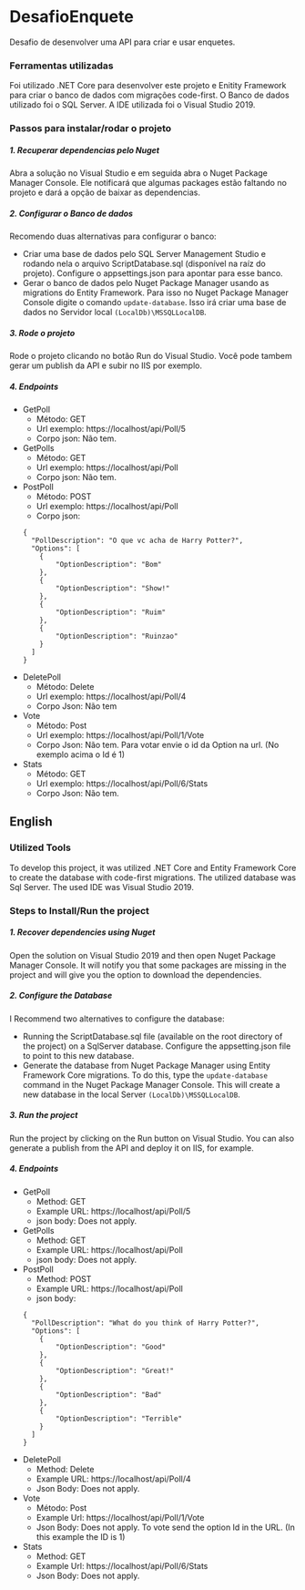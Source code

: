 # DesafioEnquete
Desafio de desenvolver uma API para criar e usar enquetes.

### Ferramentas utilizadas
Foi utilizado .NET Core para desenvolver este projeto e Enitity Framework para criar o banco de dados com migrações code-first. 
O Banco de dados utilizado foi o SQL Server. A IDE utilizada foi o Visual Studio 2019.

### Passos para instalar/rodar o projeto
##### 1. Recuperar dependencias pelo Nuget
Abra a solução no Visual Studio e em seguida abra o Nuget Package Manager Console. Ele notificará que algumas packages estão faltando 
no projeto e dará a opção de baixar as dependencias.

##### 2. Configurar o Banco de dados
Recomendo duas alternativas para configurar o banco:

- Criar uma base de dados pelo SQL Server Management Studio e rodando nela o arquivo ScriptDatabase.sql (disponível na raíz do projeto). Configure o appsettings.json para apontar para esse banco.
- Gerar o banco de dados pelo Nuget Package Manager usando as migrations do Entity Framework. Para isso no Nuget Package Manager Console 
digite o comando `update-database`. Isso irá criar uma base de dados no Servidor local `(LocalDb)\MSSQLLocalDB`.

##### 3. Rode o projeto
Rode o projeto clicando no botão Run do Visual Studio. Você pode tambem gerar um publish da API e subir no IIS por exemplo.

##### 4. Endpoints
* GetPoll
  * Método: GET
  * Url exemplo: https://localhost/api/Poll/5
  * Corpo json: Não tem.
* GetPolls
  * Método: GET
  * Url exemplo: https://localhost/api/Poll
  * Corpo json: Não tem.
* PostPoll
  * Método: POST
  * Url exemplo: https://localhost/api/Poll
  * Corpo json: 
  ```
  {
    "PollDescription": "O que vc acha de Harry Potter?",
    "Options": [
      {
          "OptionDescription": "Bom"
      },
      {
          "OptionDescription": "Show!"
      },
      {
          "OptionDescription": "Ruim"
      },
      {
          "OptionDescription": "Ruinzao"
      }
    ]
  }
  ```  
* DeletePoll
  * Método: Delete
  * Url exemplo: https://localhost/api/Poll/4
  * Corpo Json: Não tem   
* Vote  
  * Método: Post
  * Url exemplo: https://localhost/api/Poll/1/Vote
  * Corpo Json: Não tem. Para votar envie o id da Option na url. (No exemplo acima o Id é 1)
* Stats
  * Método: GET
  * Url exemplo: https://localhost/api/Poll/6/Stats
  * Corpo Json: Não tem.
  
  
## English

### Utilized Tools
To develop this project, it was utilized .NET Core and Entity Framework Core to create the database with code-first migrations. The
utilized database was Sql Server. The used IDE was Visual Studio 2019.

### Steps to Install/Run the project 
##### 1. Recover dependencies using Nuget
Open the solution on Visual Studio 2019 and then open Nuget Package Manager Console. It will notify you that some packages are missing in the project 
and will give you the option to download the dependencies.

##### 2. Configure the Database
I Recommend two alternatives to configure the database:

- Running the ScriptDatabase.sql file (available on the root directory of the project) on a SqlServer database. Configure the appsetting.json 
file to point to this new database.
- Generate the database from Nuget Package Manager using Entity Framework Core migrations. To do this, type the `update-database` command in the Nuget Package Manager Console. This will create a new database in the local Server `(LocalDb)\MSSQLLocalDB`. 

##### 3. Run the project
Run the project by clicking on the Run button on Visual Studio. You can also generate a publish from the API and deploy it on IIS, for example.

##### 4. Endpoints
* GetPoll
  * Method: GET
  * Example URL: https://localhost/api/Poll/5
  * json body: Does not apply.
* GetPolls
  * Method: GET
  * Example URL: https://localhost/api/Poll
  * json body: Does not apply.
* PostPoll
  * Method: POST
  * Example URL: https://localhost/api/Poll
  * json body: 
  ```
  {
    "PollDescription": "What do you think of Harry Potter?",
    "Options": [
      {
          "OptionDescription": "Good"
      },
      {
          "OptionDescription": "Great!"
      },
      {
          "OptionDescription": "Bad"
      },
      {
          "OptionDescription": "Terrible"
      }
    ]
  }
  ```  
* DeletePoll
  * Method: Delete
  * Example URL: https://localhost/api/Poll/4
  * Json Body: Does not apply.
* Vote  
  * Método: Post
  * Example Url: https://localhost/api/Poll/1/Vote
  * Json Body: Does not apply. To vote send the option Id in the URL. (In this example the ID is 1)
* Stats
  * Method: GET
  * Example Url: https://localhost/api/Poll/6/Stats
  * Json Body: Does not apply.
  

